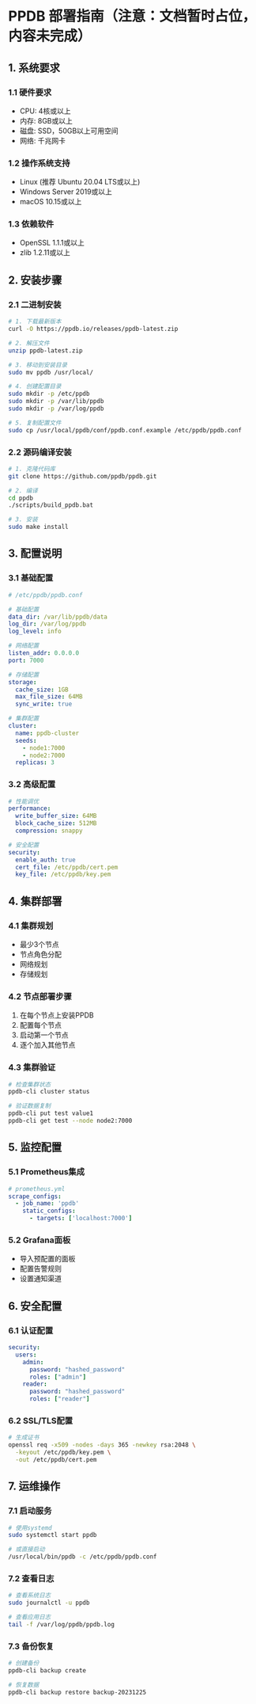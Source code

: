 # PPDB 部署指南（注意：文档暂时占位，内容未完成）

## 1. 系统要求

### 1.1 硬件要求
- CPU: 4核或以上
- 内存: 8GB或以上
- 磁盘: SSD，50GB以上可用空间
- 网络: 千兆网卡

### 1.2 操作系统支持
- Linux (推荐 Ubuntu 20.04 LTS或以上)
- Windows Server 2019或以上
- macOS 10.15或以上

### 1.3 依赖软件
- OpenSSL 1.1.1或以上
- zlib 1.2.11或以上

## 2. 安装步骤

### 2.1 二进制安装
```bash
# 1. 下载最新版本
curl -O https://ppdb.io/releases/ppdb-latest.zip

# 2. 解压文件
unzip ppdb-latest.zip

# 3. 移动到安装目录
sudo mv ppdb /usr/local/

# 4. 创建配置目录
sudo mkdir -p /etc/ppdb
sudo mkdir -p /var/lib/ppdb
sudo mkdir -p /var/log/ppdb

# 5. 复制配置文件
sudo cp /usr/local/ppdb/conf/ppdb.conf.example /etc/ppdb/ppdb.conf
```

### 2.2 源码编译安装
```bash
# 1. 克隆代码库
git clone https://github.com/ppdb/ppdb.git

# 2. 编译
cd ppdb
./scripts/build_ppdb.bat

# 3. 安装
sudo make install
```

## 3. 配置说明

### 3.1 基础配置
```yaml
# /etc/ppdb/ppdb.conf

# 基础配置
data_dir: /var/lib/ppdb/data
log_dir: /var/log/ppdb
log_level: info

# 网络配置
listen_addr: 0.0.0.0
port: 7000

# 存储配置
storage:
  cache_size: 1GB
  max_file_size: 64MB
  sync_write: true

# 集群配置
cluster:
  name: ppdb-cluster
  seeds:
    - node1:7000
    - node2:7000
  replicas: 3
```

### 3.2 高级配置
```yaml
# 性能调优
performance:
  write_buffer_size: 64MB
  block_cache_size: 512MB
  compression: snappy

# 安全配置
security:
  enable_auth: true
  cert_file: /etc/ppdb/cert.pem
  key_file: /etc/ppdb/key.pem
```

## 4. 集群部署

### 4.1 集群规划
- 最少3个节点
- 节点角色分配
- 网络规划
- 存储规划

### 4.2 节点部署步骤
1. 在每个节点上安装PPDB
2. 配置每个节点
3. 启动第一个节点
4. 逐个加入其他节点

### 4.3 集群验证
```bash
# 检查集群状态
ppdb-cli cluster status

# 验证数据复制
ppdb-cli put test value1
ppdb-cli get test --node node2:7000
```

## 5. 监控配置

### 5.1 Prometheus集成
```yaml
# prometheus.yml
scrape_configs:
  - job_name: 'ppdb'
    static_configs:
      - targets: ['localhost:7000']
```

### 5.2 Grafana面板
- 导入预配置的面板
- 配置告警规则
- 设置通知渠道

## 6. 安全配置

### 6.1 认证配置
```yaml
security:
  users:
    admin:
      password: "hashed_password"
      roles: ["admin"]
    reader:
      password: "hashed_password"
      roles: ["reader"]
```

### 6.2 SSL/TLS配置
```bash
# 生成证书
openssl req -x509 -nodes -days 365 -newkey rsa:2048 \
  -keyout /etc/ppdb/key.pem \
  -out /etc/ppdb/cert.pem
```

## 7. 运维操作

### 7.1 启动服务
```bash
# 使用systemd
sudo systemctl start ppdb

# 或直接启动
/usr/local/bin/ppdb -c /etc/ppdb/ppdb.conf
```

### 7.2 查看日志
```bash
# 查看系统日志
sudo journalctl -u ppdb

# 查看应用日志
tail -f /var/log/ppdb/ppdb.log
```

### 7.3 备份恢复
```bash
# 创建备份
ppdb-cli backup create

# 恢复数据
ppdb-cli backup restore backup-20231225
```
